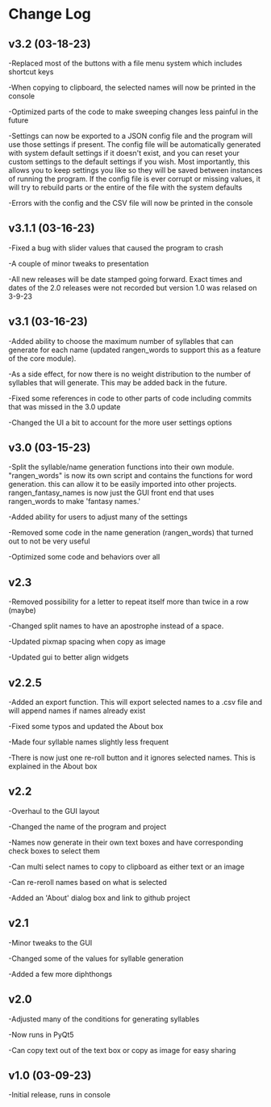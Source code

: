 # Change Log

v3.2 (03-18-23)
-
-Replaced most of the buttons with a file menu system which includes shortcut keys

-When copying to clipboard, the selected names will now be printed in the console

-Optimized parts of the code to make sweeping changes less painful in the future

-Settings can now be exported to a JSON config file and the program will use those settings if present. The config file will be automatically generated with system default settings if it doesn't exist, and you can reset your custom settings to the default settings if you wish. Most importantly, this allows you to keep settings you like so they will be saved between instances of running the program. If the config file is ever corrupt or missing values, it will try to rebuild parts or the entire of the file with the system defaults

-Errors with the config and the CSV file will now be printed in the console

v3.1.1 (03-16-23)
-
-Fixed a bug with slider values that caused the program to crash

-A couple of minor tweaks to presentation

-All new releases will be date stamped going forward. Exact times and dates of the 2.0 releases were not recorded but version 1.0 was relased on 3-9-23

v3.1 (03-16-23)
-
-Added ability to choose the maximum number of syllables that can generate for each name (updated rangen_words to support this as a feature of the core module).

-As a side effect, for now there is no weight distribution to the number of syllables that will generate. This may be added back in the future.

-Fixed some references in code to other parts of code including commits that was missed in the 3.0 update

-Changed the UI a bit to account for the more user settings options

v3.0 (03-15-23)
-
-Split the syllable/name generation functions into their own module. "rangen_words" is now its own script and contains the functions for word generation. this can allow it to be easily imported into other projects. rangen_fantasy_names is now just the GUI front end that uses rangen_words to make 'fantasy names.'

-Added ability for users to adjust many of the settings

-Removed some code in the name generation (rangen_words) that turned out to not be very useful

-Optimized some code and behaviors over all


v2.3
-
-Removed possibility for a letter to repeat itself more than twice in a row (maybe)

-Changed split names to have an apostrophe instead of a space.

-Updated pixmap spacing when copy as image

-Updated gui to better align widgets

v2.2.5
-
-Added an export function. This will export selected names to a .csv file and will append names if names already exist

-Fixed some typos and updated the About box

-Made four syllable names slightly less frequent

-There is now just one re-roll button and it ignores selected names. This is explained in the About box


v2.2
-
-Overhaul to the GUI layout

-Changed the name of the program and project

-Names now generate in their own text boxes and have corresponding check boxes to select them

-Can multi select names to copy to clipboard as either text or an image

-Can re-reroll names based on what is selected

-Added an 'About' dialog box and link to github project

v2.1
-
-Minor tweaks to the GUI

-Changed some of the values for syllable generation

-Added a few more diphthongs

v2.0
-
-Adjusted many of the conditions for generating syllables

-Now runs in PyQt5

-Can copy text out of the text box or copy as image for easy sharing

v1.0 (03-09-23)
-
-Initial release, runs in console
